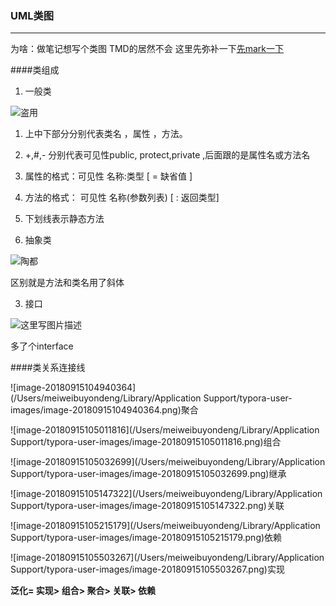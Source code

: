 ### UML类图

---

为啥：做笔记想写个类图 TMD的居然不会 这里先弥补一下[先mark一下](https://www.kancloud.cn/digest/xing-designpattern/143734)

####类组成

1. 一般类

![盗用](https://box.kancloud.cn/2016-04-21_571890ed22d4c.jpg)

 1. 上中下部分分别代表类名 ，属性 ，方法。

 2. \+,\#,\- 分别代表可见性public, protect,private ,后面跟的是属性名或方法名

 3. 属性的格式：可见性  名称:类型 [ = 缺省值 ]

 4. 方法的格式： 可见性  名称(参数列表) [ : 返回类型]

 5. 下划线表示静态方法 



2. 抽象类

![陶都](https://box.kancloud.cn/2016-04-21_571890ed356a1.jpg)

区别就是方法和类名用了斜体

3. 接口

![这里写图片描述](https://box.kancloud.cn/2016-04-21_571890ed4697e.jpg)

多了个interface





####类关系连接线    

![image-20180915104940364](/Users/meiweibuyondeng/Library/Application Support/typora-user-images/image-20180915104940364.png)聚合

![image-20180915105011816](/Users/meiweibuyondeng/Library/Application Support/typora-user-images/image-20180915105011816.png)组合

![image-20180915105032699](/Users/meiweibuyondeng/Library/Application Support/typora-user-images/image-20180915105032699.png)继承

![image-20180915105147322](/Users/meiweibuyondeng/Library/Application Support/typora-user-images/image-20180915105147322.png)关联

![image-20180915105215179](/Users/meiweibuyondeng/Library/Application Support/typora-user-images/image-20180915105215179.png)依赖

![image-20180915105503267](/Users/meiweibuyondeng/Library/Application Support/typora-user-images/image-20180915105503267.png)实现

**泛化= 实现> 组合> 聚合> 关联> 依赖**





​     

